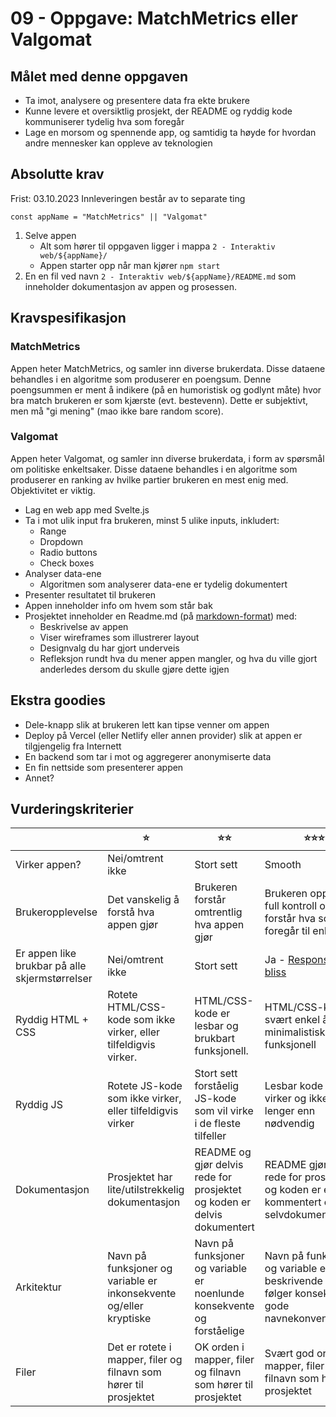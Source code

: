 # 09 - Oppgave: MatchMetrics eller Valgomat

## Målet med denne oppgaven

- Ta imot, analysere og presentere data fra ekte brukere
- Kunne levere et oversiktlig prosjekt, der README og ryddig kode kommuniserer tydelig hva som foregår
- Lage en morsom og spennende app, og samtidig ta høyde for hvordan andre mennesker kan oppleve av teknologien

## Absolutte krav
Frist: 03.10.2023
Innleveringen består av to separate ting

`const appName = "MatchMetrics" || "Valgomat"`

1. Selve appen
    - Alt som hører til oppgaven ligger i mappa `2 - Interaktiv web/${appName}/`
    - Appen starter opp når man kjører `npm start`
2. En en fil ved navn `2 - Interaktiv web/${appName}/README.md` som inneholder dokumentasjon av appen og prosessen.

## Kravspesifikasjon

### MatchMetrics
Appen heter MatchMetrics, og samler inn diverse brukerdata. Disse dataene behandles i en algoritme som produserer en poengsum. Denne poengsummen er ment å indikere (på en humoristisk og godlynt måte) hvor bra match brukeren er som kjærste (evt. bestevenn). Dette er subjektivt, men må "gi mening" (mao ikke bare random score).

### Valgomat
Appen heter Valgomat, og samler inn diverse brukerdata, i form av spørsmål om politiske enkeltsaker. Disse dataene behandles i en algoritme som produserer en ranking av hvilke partier brukeren en mest enig med. Objektivitet er viktig.

- Lag en web app med Svelte.js
- Ta i mot ulik input fra brukeren, minst 5 ulike inputs, inkludert:
    - Range
    - Dropdown
    - Radio buttons
    - Check boxes
- Analyser data-ene
    - Algoritmen som analyserer data-ene er tydelig dokumentert
- Presenter resultatet til brukeren
- Appen inneholder info om hvem som står bak
- Prosjektet inneholder en Readme.md (på [markdown-format](https://github.com/adam-p/markdown-here/wiki/Markdown-Cheatsheet)) med:
    - Beskrivelse av appen
    - Viser wireframes som illustrerer layout
    - Designvalg du har gjort underveis
    - Refleksjon rundt hva du mener appen mangler, og hva du ville gjort anderledes dersom du skulle gjøre dette igjen

## Ekstra goodies

- Dele-knapp slik at brukeren lett kan tipse venner om appen
- Deploy på Vercel (eller Netlify eller annen provider) slik at appen er tilgjengelig fra Internett
- En backend som tar i mot og aggregerer anonymiserte data
- En fin nettside som presenterer appen
- Annet?

## Vurderingskriterier

|              | ⭐️       | ⭐️⭐️      | ⭐️⭐️⭐️    |
|--------------|-----------|-----------|-------------|
| Virker appen?  | Nei/omtrent ikke | Stort sett  | Smooth |
| Brukeropplevelse | Det vanskelig å forstå hva appen gjør | Brukeren forstår omtrentlig hva appen gjør | Brukeren opplever full kontroll og forstår hva som foregår til enhver tid |
| Er appen like brukbar på alle skjermstørrelser | Nei/omtrent ikke | Stort sett | Ja - [Responsive bliss](https://developer.mozilla.org/en-US/docs/Learn/CSS/CSS_layout/Responsive_Design) |
| Ryddig HTML + CSS | Rotete HTML/CSS-kode som ikke virker, eller tilfeldigvis virker. | HTML/CSS-kode er lesbar og brukbart funksjonell.  | HTML/CSS-kode er svært enkel å lese, minimalistisk og funksjonell |
| Ryddig JS | Rotete JS-kode som ikke virker, eller tilfeldigvis virker | Stort sett forståelig JS-kode som vil virke i de fleste tilfeller | Lesbar kode som virker og ikke er lenger enn nødvendig |
| Dokumentasjon  | Prosjektet har lite/utilstrekkelig dokumentasjon | README og gjør delvis rede for prosjektet og koden er delvis dokumentert | README gjør tydelig rede for prosjektet og koden er enten kommentert eller selvdokumenterende |
| Arkitektur  | Navn på funksjoner og variable er inkonsekvente og/eller kryptiske | Navn på funksjoner og variable er noenlunde konsekvente og forståelige | Navn på funksjoner og variable er beskrivende og følger konsekvent gode navnekonvensjoner |
| Filer  | Det er rotete i mapper, filer og filnavn som hører til prosjektet | OK orden i mapper, filer og filnavn som hører til prosjektet | Svært god orden i mapper, filer og filnavn som hører til prosjektet |
